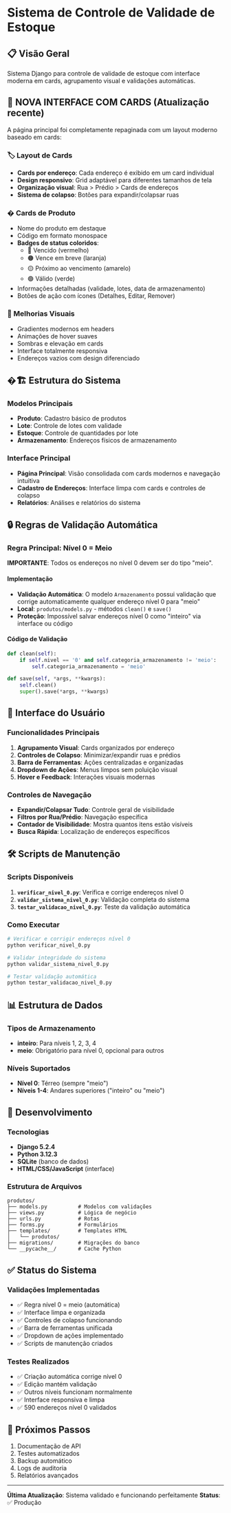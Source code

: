 # Sistema de Controle de Validade de Estoque

## 📋 Visão Geral
Sistema Django para controle de validade de estoque com interface moderna em cards, agrupamento visual e validações automáticas.

## 🎨 **NOVA INTERFACE COM CARDS** (Atualização recente)
A página principal foi completamente repaginada com um layout moderno baseado em cards:

### 🏷️ Layout de Cards
- **Cards por endereço**: Cada endereço é exibido em um card individual
- **Design responsivo**: Grid adaptável para diferentes tamanhos de tela
- **Organização visual**: Rua > Prédio > Cards de endereços
- **Sistema de colapso**: Botões para expandir/colapsar ruas

### � Cards de Produto
- Nome do produto em destaque
- Código em formato monospace
- **Badges de status coloridos**:
  - 🔴 Vencido (vermelho)
  - 🟠 Vence em breve (laranja) 
  - 🟡 Próximo ao vencimento (amarelo)
  - 🟢 Válido (verde)
- Informações detalhadas (validade, lotes, data de armazenamento)
- Botões de ação com ícones (Detalhes, Editar, Remover)

### 📱 Melhorias Visuais
- Gradientes modernos em headers
- Animações de hover suaves
- Sombras e elevação em cards
- Interface totalmente responsiva
- Endereços vazios com design diferenciado

## �🏗️ Estrutura do Sistema

### Modelos Principais
- **Produto**: Cadastro básico de produtos
- **Lote**: Controle de lotes com validade
- **Estoque**: Controle de quantidades por lote
- **Armazenamento**: Endereços físicos de armazenamento

### Interface Principal
- **Página Principal**: Visão consolidada com cards modernos e navegação intuitiva
- **Cadastro de Endereços**: Interface limpa com cards e controles de colapso
- **Relatórios**: Análises e relatórios do sistema

## 🔒 Regras de Validação Automática

### Regra Principal: Nível 0 = Meio
**IMPORTANTE**: Todos os endereços no nível 0 devem ser do tipo "meio".

#### Implementação
- **Validação Automática**: O modelo `Armazenamento` possui validação que corrige automaticamente qualquer endereço nível 0 para "meio"
- **Local**: `produtos/models.py` - métodos `clean()` e `save()`
- **Proteção**: Impossível salvar endereços nível 0 como "inteiro" via interface ou código

#### Código de Validação
```python
def clean(self):
    if self.nivel == '0' and self.categoria_armazenamento != 'meio':
        self.categoria_armazenamento = 'meio'

def save(self, *args, **kwargs):
    self.clean()
    super().save(*args, **kwargs)
```

## 🎯 Interface do Usuário

### Funcionalidades Principais
1. **Agrupamento Visual**: Cards organizados por endereço
2. **Controles de Colapso**: Minimizar/expandir ruas e prédios
3. **Barra de Ferramentas**: Ações centralizadas e organizadas
4. **Dropdown de Ações**: Menus limpos sem poluição visual
5. **Hover e Feedback**: Interações visuais modernas

### Controles de Navegação
- **Expandir/Colapsar Tudo**: Controle geral de visibilidade
- **Filtros por Rua/Prédio**: Navegação específica
- **Contador de Visibilidade**: Mostra quantos itens estão visíveis
- **Busca Rápida**: Localização de endereços específicos

## 🛠️ Scripts de Manutenção

### Scripts Disponíveis
1. **`verificar_nivel_0.py`**: Verifica e corrige endereços nível 0
2. **`validar_sistema_nivel_0.py`**: Validação completa do sistema
3. **`testar_validacao_nivel_0.py`**: Teste da validação automática

### Como Executar
```bash
# Verificar e corrigir endereços nível 0
python verificar_nivel_0.py

# Validar integridade do sistema
python validar_sistema_nivel_0.py

# Testar validação automática
python testar_validacao_nivel_0.py
```

## 📊 Estrutura de Dados

### Tipos de Armazenamento
- **inteiro**: Para níveis 1, 2, 3, 4
- **meio**: Obrigatório para nível 0, opcional para outros

### Níveis Suportados
- **Nível 0**: Térreo (sempre "meio")
- **Níveis 1-4**: Andares superiores ("inteiro" ou "meio")

## 🔧 Desenvolvimento

### Tecnologias
- **Django 5.2.4**
- **Python 3.12.3**
- **SQLite** (banco de dados)
- **HTML/CSS/JavaScript** (interface)

### Estrutura de Arquivos
```
produtos/
├── models.py          # Modelos com validações
├── views.py           # Lógica de negócio
├── urls.py            # Rotas
├── forms.py           # Formulários
├── templates/         # Templates HTML
│   └── produtos/
├── migrations/        # Migrações do banco
└── __pycache__/       # Cache Python
```

## ✅ Status do Sistema

### Validações Implementadas
- ✅ Regra nível 0 = meio (automática)
- ✅ Interface limpa e organizada
- ✅ Controles de colapso funcionando
- ✅ Barra de ferramentas unificada
- ✅ Dropdown de ações implementado
- ✅ Scripts de manutenção criados

### Testes Realizados
- ✅ Criação automática corrige nível 0
- ✅ Edição mantém validação
- ✅ Outros níveis funcionam normalmente
- ✅ Interface responsiva e limpa
- ✅ 590 endereços nível 0 validados

## 🚀 Próximos Passos
1. Documentação de API
2. Testes automatizados
3. Backup automático
4. Logs de auditoria
5. Relatórios avançados

---
**Última Atualização**: Sistema validado e funcionando perfeitamente
**Status**: ✅ Produção
